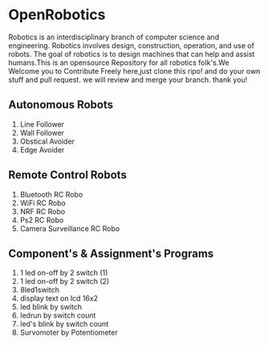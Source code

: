 # OpenRobotics
Robotics is an interdisciplinary branch of computer science and engineering. Robotics involves design, construction, operation, and use of robots. The goal of robotics is to design machines that can help and assist humans.This is an opensource Repository for all robotics folk's.We Welcome you to Contribute Freely here,just clone this ripo! and do your own stuff and pull request. we will review and merge your branch. thank you!

<h2>Autonomous Robots</h2>
<ol>
<li>Line Follower
<li>Wall Follower
<li>Obstical Avoider
<li>Edge Avoider
</ol>
<h2>Remote Control Robots</h2>
<ol>
<li>Bluetooth RC Robo
<li>WiFi RC Robo
<li>NRF RC Robo
<li>Ps2 RC Robo
<li>Camera Surveillance RC Robo
</ol>
<h2>Component's & Assignment's Programs</h2>
<ol>
<li>1 led on-off by 2 switch (1)
<li>1 led on-off by 2 switch (2)
<li>8led1switch
<li>display text on lcd 16x2
<li>led blink by switch
<li>ledrun by switch count
<li>led's blink by switch count
<li>Survomoter by Potentiometer
</ol>
